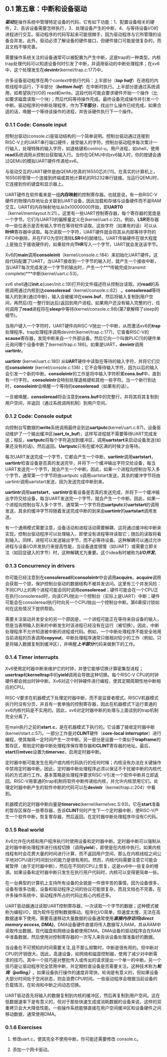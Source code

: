 ## 0.1 第五章：中断和设备驱动

***驱动***是操作系统中管理特定设备的代码，它有如下功能：1、配置设备相关的硬件，2、告诉设备需要怎样执行，3、处理设备产生的中断，4、与等待设备I/O的进程进行交互。驱动程序的代码写起来可能很棘手，因为驱动程序与它所管理的设备会并发。此外，驱动必须了解设备的硬件接口，但硬件接口可能是很复杂的，而且文档不够完善。

需要操作系统关注的设备通常可以被配置为产生中断，这是trap的一种类型。内核trap处理代码可以知道设备何时引发了中断，并调用驱动的中断处理程序；在xv6中，这个处理发生在**devintr**(kernel/trap.c:177)中。

许多设备驱动程序在两个context中执行代码：上半部分（***top half***）在进程的内核线程中运行，下半部分（***bottom half***）在中断时执行。上半部分是通过系统调用，如希望执行I/O的 read和write。这段代码可能会要求硬件开始一个操作（比如要求磁盘读取一个块）；然后代码等待操作完成。最终设备完成操作并引发一个中断。驱动程序的中断处理程序，作为**下半部分**，找出什么操作已经完成，如果合适的话，唤醒一个等待该操作的进程，并告诉硬件执行下一个操作。

### 0.1.1 Code: Console input

​    控制台驱动(console.c)是驱动结构的一个简单说明。控制台驱动通过连接到RISC-V上的UART串行端口硬件，接受输入的字符。控制台驱动程序每次累计一行输入，处理特殊的输入字符，如退格键和control-u。用户进程，如shell，使用**read**系统调用从控制台获取输入行。当你在QEMU中向xv6输入时，你的按键会通过QEMU的模拟UART硬件传递给xv6。

与驱动交互的UART硬件是由QEMU仿真的16550芯片[11]。在真实的计算机上，16550将管理一个连接到终端或其他计算机的RS232串行链接。当运行QEMU时，它连接到你的键盘和显示器上。

UART硬件在软件看来是一组**内存映射**的控制寄存器。也就是说，有一些RISC-V硬件的物理内存地址会关联到UART设备，因此加载和存储与设备硬件而不是RAM交互。UART的内存映射地址从0x10000000开始，即**UART0**（kernel/memlayout.h:21）。这里有一些UART控制寄存器，每个寄存器的宽度是一个字节。它们与UART0的偏移量定义在(kernel/uart.c:22)。例如，**LSR**寄存器中一些位表示是否有输入字符在等待软件读取。这些字符（如果有的话）可以从**RHR**寄存器中读取。每次读取一个字符，UART硬件就会将其从内部等待字符的FIFO中删除，并在FIFO为空时清除**LSR**中的就绪位。UART传输硬件在很大程度上是独立于接收硬件的，如果软件向**THR**写入一个字节，UART就会发送该字节。

Xv6的**main**调用**consoleinit**（kernel/console.c:184）来初始化UART硬件。这段代码配置了UART，当UART接收到一个字节的输入时，就产生一个接收中断，当UART每次完成发送一个字节的输出时，产生一个***传输完成(transmit complete)***中断(kernel/uart.c:53)。

xv6 shell通过**init.c**(user/init.c:19)打开的文件描述符从控制台读取。对**read**的系统调用通过内核到达**consoleread**（kernel/console.c:82） 。**consoleread**等待输入的到来(通过中断)，输入会被缓冲在**cons.buf**，然后将输入复制到用户空间，再然后(在一整行到达后)返回到用户进程。如果用户还没有输入完整的行，任何调用了**read**进程将在**sleep**中等待(kernel/console.c:98)(第7章解释了sleep的细节)。

当用户键入一个字符时，UART硬件向RISC-V抛出一个中断，从而激活xv6的**trap**处理程序。trap处理程序调用devintr(kernel/trap.c:177)，它查看RISC-V的**scause**寄存器，发现中断来自一个外部设备。然后它向一个叫做PLIC[1]的硬件单元询问哪个设备中断了(kernel/trap.c:186)。如果是UART，**devintr**调用**uartintr**。

**uartintr** (kernel/uart.c:180) 从**UART**硬件中读取在等待的输入字符，并将它们交给**consoleintr** (kernel/console.c:138)；它不会等待输入字符，因为以后的输入会引发一个新的中断。**consoleintr**的工作是将中输入字符积累**cons.buf**中，直到有一行字符。 **consoleintr**会特别处理退格键和其他一些字符。当一个新行到达时，**consoleintr**会唤醒一个等待的**consoleread**（如果有的话）。

一旦被唤醒，**consoleread**将会注意到**cons.buf**中的完整行，并将其将其复制到用户空间，并返回（通过系统调用机制）到用户空间。

### 0.1.2 Code: Console output

​    向控制台写数据的**write**系统调用最终会到达**uartputc**(kernel/uart.c:87)。设备驱动维护了一个输出缓冲区(**uart_tx_buf**)，这样写进程就不需要等待UART完成发送；相反，**uartputc**将每个字符追加到缓冲区，调用**uartstart**来启动设备发送(如果还没有的话)，然后返回。**Uartputc**只有在缓冲区满的时候才会等待。

​    每次UART发送完成一个字节，它都会产生一个中断。**uartintr**调用**uartstart**，**uartintr**检查设备是否真的发送完毕，并将下一个缓冲输出字符交给设备，每当UART发送完一个字节，就会产生一个中断。因此，如果一个进程向控制台写入多个字节，通常第一个字节将由uartputc s调用uartstart发送，其余的缓冲字节将由uartintr调用uartstart发送，因为发送完成中断到来。

**uartintr**调用**uartstart**，**uartintr**查看设备是否真的发送完成，并将下一个缓冲输出字符交给设备，每当UART发送完一个字节，就会产生一个中断。因此，如果一个进程向控制台写入多个字节，通常第一个字节将由**uartputc**对**uartstart**的调用发送，其余的缓冲字节将随着发送完成中断的到来由**uartintr**的**uartstart**调用发送。

有一个通用模式需要注意，设备活动和进程活动需要解耦，这将通过缓冲和中断来实现。控制台驱动程序可以处理输入，即使没有进程等待读取它；随后的读取将看到输入。同样，进程可以发送输出字节，而不必等待设备。这种解耦可以通过允许进程与设备I/O并发执行来提高性能，当设备速度很慢（如UART）或需要立即关注（如回显键入的字节）时，这种解耦尤为重要。这个idea有时被称为***I/O并发***。

### 0.1.3 Concurrency in drivers

你可能已经注意到在**consoleread**和**consoleintr**中会调用**acquire**。**acquire**调用会获取一个锁，保护控制台驱动的数据结构不被并发访问。这里有三个并发风险：不同CPU上的两个进程可能会同时调用**consoleread**；硬件可能会在一个CPU正在执行consoleread时，向该CPU抛出一个控制台（实际上是UART）中断；硬件可能会在consoleread执行时向另一个CPU抛出一个控制台中断。第6章探讨锁如何在这些情况下提供帮助。

需要关注驱动并发安全的另一个原因是，一个进程可能正在等待来自设备的输入，但是当表明输入到来的中断发生时该进程已经没有在运行（被切换）。因此，中断处理程序不允许知道被中断的进程或代码。例如，一个中断处理程序不能安全地用当前进程的页表调用**copyout**。中断处理程序通常只做相对较少的工作（例如，只是将输入数据复制到缓冲区），并唤醒***上半部分***代码来做剩下的工作。

### 0.1.4 Timer interrupts

Xv6使用定时器中断来维护它的时钟，并使它能够切换计算密集型进程；**usertrap**和**kerneltrap**中的**yield**调用会导致这种切换。每个RISC-V CPU的时钟硬件都会抛出时钟中断。Xv6对这个时钟硬件进行编程，使其定期周期性地中断相应的CPU。

RISC-V要求在机器模式下处理定时器中断，而不是监督者模式。RISCV机器模式执行时没有分页，并且有一套单独的控制寄存器，因此在机器模式下运行普通的xv6内核代码是不实用的。因此，xv6对定时器中断的处理与上面谈到的trap机制完全分离了。

在main执行之前的**start.c**，是在机器模式下执行的。它设置了接收定时器中断(kernel/start.c:57)。一部分工作是对**CLINT**硬件（**core-local interruptor**）进行编程，使其每隔一定时间产生一次中断。另一部分是设置一个类似于**trapframe**的暂存区，帮助定时器中断处理程序保存寄存器和**CLINT**寄存器的地址。最后，**start**将**mtvec**设置为**timervec**，启用定时器中断。

定时器中断可能发生在用户或内核代码执行的任何时候；内核没有办法在关键操作中禁用定时器中断。因此，定时器中断处理程序必须以保证不干扰被中断的内核代码的方式进行工作。基本策略是处理程序要求RISC-V引发一个软件中断并立即返回。RISC-V用普通的trap机制将软件中断传递给内核，并允许内核禁用它们。处理定时器中断产生的软件中断的代码可以在**devintr**（kernel/trap.c:204）中看到。

机器模式的定时器中断向量是**timervec**(kernel/kernelvec.S:93)。它在**start**准备的暂存区保存一些寄存器，告诉**CLINT**何时产生下一个定时器中断，使RISC-V产生一个软件中断，恢复寄存器，然后返回。在定时器中断处理程序中没有C代码。

### 0.1.5 Real world

Xv6允许在内核和用户程序执行时使用设备和定时器中断。定时器中断可以强制从定时器中断处理程序进行线程切换（调用**yield**），即使是在内核中执行。如果内核线程有时会花费大量的时间进行计算，而不返回用户空间，那么在内核线程之间公平地对CPU进行时间划分的能力是很有用的。然而，内核代码需要注意它可能会被暂停（由于定时器中断），然后在不同的CPU上恢复，这是xv6中一些复杂的根源。如果设备和定时器中断只发生在执行用户代码时，内核可以变得更简单一些。

在一台典型的计算机上支持所有设备的全貌是一件很辛苦的事情，因为设备很多，设备有很多功能，设备和驱动程序之间的协议可能很复杂，而且文档也不完善。在许多操作系统中，驱动程序所占的代码比核心内核还多。

UART驱动器通过读取UART控制寄存器，一次读取一个字节的数据；这种模式被称为编程I/O，因为软件在控制数据移动。程序化I/O简单，但速度太慢，无法在高数据速率下使用。需要高速移动大量数据的设备通常使用***直接内存访问(direct memory access, DMA)***。DMA设备硬件直接将传入数据写入RAM，并从RAM中读取传出数据。现代磁盘和网络设备都使用DMA。DMA设备的驱动程序会在RAM中准备数据，然后使用对控制寄存器的一次写入来告诉设备处理准备好的数据。

当设备在不可预知的时间需要关注,且不那么频繁时，中断是很有用的。但中断对CPU的开销很大。因此，高速设备，如网络和磁盘控制器，使用了减少对中断需求的技巧。其中一个技巧是对整批传入或传出的请求提出一个单一的中断。另一个技巧是让驱动程序完全禁用中断，并定期检查设备是否需要关注。这种技术称为***轮询（polling）***。如果设备执行操作的速度非常快，轮询是有意义的，但如果设备大部分时间处于空闲状态，则会浪费CPU时间。一些驱动程序会根据当前设备的负载情况，在轮询和中断之间动态切换。

UART驱动首先将输入的数据复制到内核的缓冲区，然后再复制到用户空间。这在低数据速率下是有意义的，但对于那些快速生成或消耗数据的设备来说，这样的双重拷贝会大大降低性能。一些操作系统能够直接在用户空间缓冲区和设备硬件之间移动数据，通常使用DMA。

### 0.1.6 Exercises

1. 修改uart.c，使其完全不使用中断。你可能还需要修改 console.c。

2. 添加一个网卡驱动。

